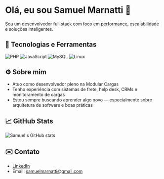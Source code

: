 # Olá, eu sou Samuel Marnatti 👋

Sou um desenvolvedor full stack com foco em performance, escalabilidade e soluções inteligentes.

## 🚀 Tecnologias e Ferramentas
![PHP](https://img.shields.io/badge/-PHP-777BB4?style=flat&logo=php&logoColor=white)
![JavaScript](https://img.shields.io/badge/-JavaScript-F7DF1E?style=flat&logo=javascript&logoColor=black)
![MySQL](https://img.shields.io/badge/-MySQL-4479A1?style=flat&logo=mysql&logoColor=white)
![Linux](https://img.shields.io/badge/-Linux-FCC624?style=flat&logo=linux&logoColor=black)

## ⚙️ Sobre mim
- Atuo como desenvolvedor pleno na Modular Cargas
- Tenho experiência com sistemas de frete, help desk, CRMs e monitoramento de cargas
- Estou sempre buscando aprender algo novo — especialmente sobre arquitetura de software e boas práticas

## 📈 GitHub Stats
![Samuel's GitHub stats](https://github-readme-stats.vercel.app/api?username=samuelmarnatti&show_icons=true&theme=dracula)

## ✉️ Contato
- [LinkedIn]([https://linkedin.com/in/seu-usuario](https://www.linkedin.com/in/samuel-oliveira-marnatti-250799a5/))
- Email: samuelmarnatti@gmail.com
